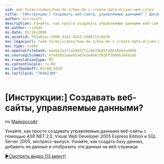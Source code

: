 ```yaml
---
uid: web-forms/videos/how-do-i/how-do-i-create-data-driven-web-sites
title: '[Инструкции:] Создавать веб-сайты, управляемые данными? | Документы Майкрософт'
author: microsoft
description: Узнайте, как просто создавать управляемые данными веб-сайты с помощью ASP.NET 2,0, Visual Web Developer 2005 Express Edition и SQL Server 2005, экспресс-выпуск. Дополнительные сведения...
ms.author: riande
ms.date: 01/16/2006
ms.assetid: 793a01ac-3800-41b2-b542-2d88715cbe3b
msc.legacyurl: /web-forms/videos/how-do-i/how-do-i-create-data-driven-web-sites
msc.type: video
ms.openlocfilehash: eaebe2a171a5dd57f1c8a35b85fadd10ebeadd80
ms.sourcegitcommit: e7e91932a6e91a63e2e46417626f39d6b244a3ab
ms.translationtype: MT
ms.contentlocale: ru-RU
ms.lasthandoff: 03/06/2020
ms.locfileid: "78462300"
---
```

# <a name="how-do-i-create-data-driven-web-sites"></a>[Инструкции:] Создавать веб-сайты, управляемые данными?

по [Майкрософт](https://github.com/microsoft)

Узнайте, как просто создавать управляемые данными веб-сайты с помощью ASP.NET 2,0, Visual Web Developer 2005 Express Edition и SQL Server 2005, экспресс-выпуск. Узнайте, как создать базу данных, добавить ее данные и отобразить эти данные на веб-странице.

[&#9654;Смотреть видео (13 минут)](https://channel9.msdn.com/Blogs/ASP-NET-Site-Videos/how-do-i-create-data-driven-web-sites)
